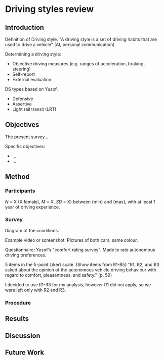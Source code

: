 # Driving styles review

## Introduction

Definition of Driving style. "A driving style is a set of driving habits that are used to drive a vehicle" (AI, personal communication).

Determining a driving style:
- Objective driving measures (e.g. ranges of acceleration, braking, steering)
- Self-report
- External evaluation

DS types based on Yusof.
- Defensive
- Assertive
- Light rail transit (LRT)


## Objectives

The present survey...

Specific objectives:
- ...
- ...

## Method

### Participants

_N_ = X (X female), _M_ = X, _SD_ = X) between {min} and {max}, with at least 1 year of driving experience.

### Survey

Diagram of the conditions.

Example video or screenshot.
Pictures of both cars, same colour.

Questionnaire: Yusof's "comfort rating survey". Made to rate autonomous driving preferences.

5 items in the 5-point Likert scale.
{Show items from R1-R5}
"R1, R2, and R3 asked about the opinion of the autonomous vehicle
driving behaviour with regard to comfort, pleasantness, and safety." (p. 59)

I decided to use R1-R3 for my analysis, however R1 did not apply, so we were left only with R2 and R3.


### Procedure

## Results

## Discussion

## Future Work
